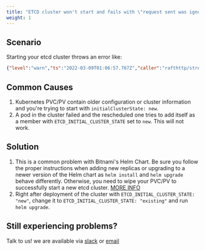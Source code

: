 ```yaml
---
title: "ETCD cluster won't start and fails with \"request sent was ignored by remote peer due to cluster ID mismatch\""
weight: 1
---
```


## Scenario

Starting your etcd cluster throws an error like:

```json
{"level":"warn","ts":"2022-03-09T01:06:57.767Z","caller":"rafthttp/stream.go:653","msg":"request sent was ignored by remote peer due to cluster ID mismatch","remote-peer-id":"99fbb86961c11d8f","remote-peer-cluster-id":"d0d0a4fb77ca1d5f","local-member-id":"5892b00848500dd8","local-member-cluster-id":"464487e7a78e118c","error":"cluster ID mismatch"}
```

## Common Causes

1. Kubernetes PVC/PV contain older configuration or cluster information and you're trying to start with `initialClusterState: new`.
2. A pod in the cluster failed and the rescheduled one tries to add itself as a member with `ETCD_INITIAL_CLUSTER_STATE` set to `new`. This will not work.

## Solution

1. This is a common problem with Bitnami's Helm Chart. Be sure you follow the proper instructions when adding new replicas or upgrading to a newer version of the Helm chart as `helm install` and `helm upgrade` behave differently. Otherwise, you need to wipe your PVC/PV to successfully start a new etcd cluster. [MORE INFO](https://docs.bitnami.com/kubernetes/faq/troubleshooting/troubleshooting-helm-chart-issues/#persistence-volumes-pvs-retained-from-previous-releases)
2. Right after deployment of the cluster with `ETCD_INITIAL_CLUSTER_STATE: "new"`, change it to `ETCD_INITIAL_CLUSTER_STATE: "existing"` and run `helm upgrade`.

## Still experiencing problems?

Talk to us! we are available via [slack](https://slack.veertu.com/) or [email](mailto:support@veertu.com)

